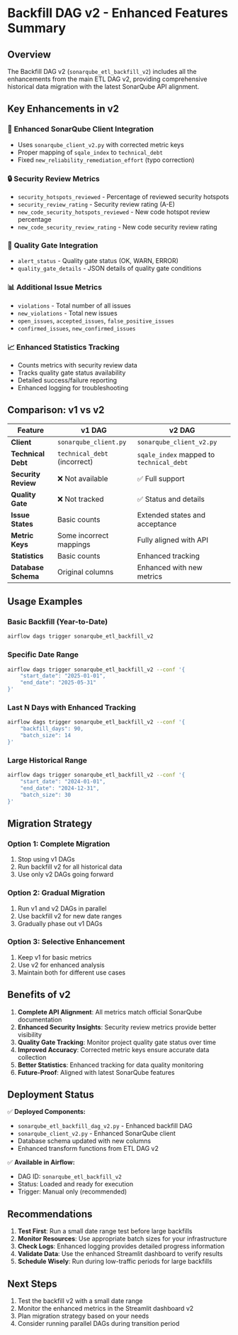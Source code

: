 # Backfill DAG v2 - Enhanced Features Summary

## Overview
The Backfill DAG v2 (`sonarqube_etl_backfill_v2`) includes all the enhancements from the main ETL DAG v2, providing comprehensive historical data migration with the latest SonarQube API alignment.

## Key Enhancements in v2

### 🔄 **Enhanced SonarQube Client Integration**
- Uses `sonarqube_client_v2.py` with corrected metric keys
- Proper mapping of `sqale_index` to `technical_debt`
- Fixed `new_reliability_remediation_effort` (typo correction)

### 🔒 **Security Review Metrics**
- `security_hotspots_reviewed` - Percentage of reviewed security hotspots
- `security_review_rating` - Security review rating (A-E)
- `new_code_security_hotspots_reviewed` - New code hotspot review percentage
- `new_code_security_review_rating` - New code security review rating

### 🚦 **Quality Gate Integration**
- `alert_status` - Quality gate status (OK, WARN, ERROR)
- `quality_gate_details` - JSON details of quality gate conditions

### 📊 **Additional Issue Metrics**
- `violations` - Total number of all issues
- `new_violations` - Total new issues
- `open_issues`, `accepted_issues`, `false_positive_issues`
- `confirmed_issues`, `new_confirmed_issues`

### 📈 **Enhanced Statistics Tracking**
- Counts metrics with security review data
- Tracks quality gate status availability
- Detailed success/failure reporting
- Enhanced logging for troubleshooting

## Comparison: v1 vs v2

| Feature | v1 DAG | v2 DAG |
|---------|--------|---------|
| **Client** | `sonarqube_client.py` | `sonarqube_client_v2.py` |
| **Technical Debt** | `technical_debt` (incorrect) | `sqale_index` mapped to `technical_debt` |
| **Security Review** | ❌ Not available | ✅ Full support |
| **Quality Gate** | ❌ Not tracked | ✅ Status and details |
| **Issue States** | Basic counts | Extended states and acceptance |
| **Metric Keys** | Some incorrect mappings | Fully aligned with API |
| **Statistics** | Basic counts | Enhanced tracking |
| **Database Schema** | Original columns | Enhanced with new metrics |

## Usage Examples

### Basic Backfill (Year-to-Date)
```bash
airflow dags trigger sonarqube_etl_backfill_v2
```

### Specific Date Range
```bash
airflow dags trigger sonarqube_etl_backfill_v2 --conf '{
    "start_date": "2025-01-01",
    "end_date": "2025-05-31"
}'
```

### Last N Days with Enhanced Tracking
```bash
airflow dags trigger sonarqube_etl_backfill_v2 --conf '{
    "backfill_days": 90,
    "batch_size": 14
}'
```

### Large Historical Range
```bash
airflow dags trigger sonarqube_etl_backfill_v2 --conf '{
    "start_date": "2024-01-01",
    "end_date": "2024-12-31",
    "batch_size": 30
}'
```

## Migration Strategy

### Option 1: Complete Migration
1. Stop using v1 DAGs
2. Run backfill v2 for all historical data
3. Use only v2 DAGs going forward

### Option 2: Gradual Migration
1. Run v1 and v2 DAGs in parallel
2. Use backfill v2 for new date ranges
3. Gradually phase out v1 DAGs

### Option 3: Selective Enhancement
1. Keep v1 for basic metrics
2. Use v2 for enhanced analysis
3. Maintain both for different use cases

## Benefits of v2

1. **Complete API Alignment**: All metrics match official SonarQube documentation
2. **Enhanced Security Insights**: Security review metrics provide better visibility
3. **Quality Gate Tracking**: Monitor project quality gate status over time
4. **Improved Accuracy**: Corrected metric keys ensure accurate data collection
5. **Better Statistics**: Enhanced tracking for data quality monitoring
6. **Future-Proof**: Aligned with latest SonarQube features

## Deployment Status

✅ **Deployed Components:**
- `sonarqube_etl_backfill_dag_v2.py` - Enhanced backfill DAG
- `sonarqube_client_v2.py` - Enhanced SonarQube client
- Database schema updated with new columns
- Enhanced transform functions from ETL DAG v2

✅ **Available in Airflow:**
- DAG ID: `sonarqube_etl_backfill_v2`
- Status: Loaded and ready for execution
- Trigger: Manual only (recommended)

## Recommendations

1. **Test First**: Run a small date range test before large backfills
2. **Monitor Resources**: Use appropriate batch sizes for your infrastructure
3. **Check Logs**: Enhanced logging provides detailed progress information
4. **Validate Data**: Use the enhanced Streamlit dashboard to verify results
5. **Schedule Wisely**: Run during low-traffic periods for large backfills

## Next Steps

1. Test the backfill v2 with a small date range
2. Monitor the enhanced metrics in the Streamlit dashboard v2
3. Plan migration strategy based on your needs
4. Consider running parallel DAGs during transition period